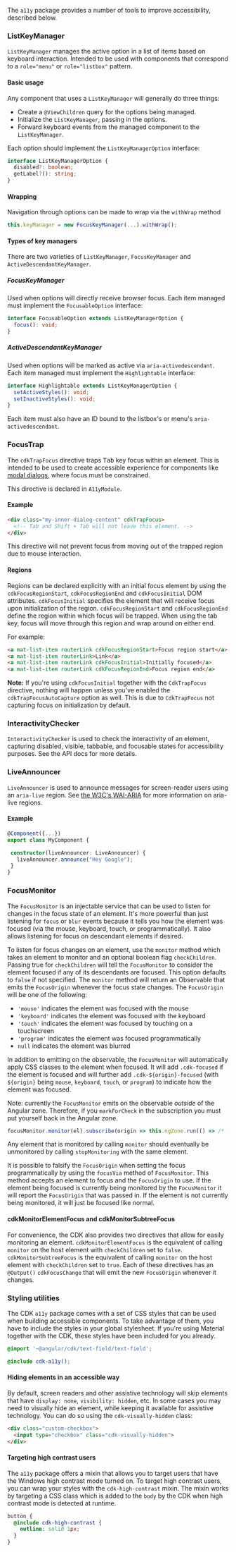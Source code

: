The `a11y` package provides a number of tools to improve accessibility, described below.

### ListKeyManager

`ListKeyManager` manages the active option in a list of items based on keyboard interaction.
Intended to be used with components that correspond to a `role="menu"` or `role="listbox"` pattern.

#### Basic usage

Any component that uses a `ListKeyManager` will generally do three things:
* Create a `@ViewChildren` query for the options being managed.
* Initialize the `ListKeyManager`, passing in the options.
* Forward keyboard events from the managed component to the `ListKeyManager`.

Each option should implement the `ListKeyManagerOption` interface:
```ts
interface ListKeyManagerOption {
  disabled?: boolean;
  getLabel?(): string;
}
```

#### Wrapping

Navigation through options can be made to wrap via the `withWrap` method
```ts
this.keyManager = new FocusKeyManager(...).withWrap();
```

#### Types of key managers

There are two varieties of `ListKeyManager`, `FocusKeyManager` and `ActiveDescendantKeyManager`.

##### FocusKeyManager

Used when options will directly receive browser focus. Each item managed must implement the
`FocusableOption` interface:
```ts
interface FocusableOption extends ListKeyManagerOption {
  focus(): void;
}
```

##### ActiveDescendantKeyManager

Used when options will be marked as active via `aria-activedescendant`.
Each item managed must implement the
`Highlightable` interface:
```ts
interface Highlightable extends ListKeyManagerOption {
  setActiveStyles(): void;
  setInactiveStyles(): void;
}
```

Each item must also have an ID bound to the listbox's or menu's `aria-activedescendant`.


### FocusTrap

The `cdkTrapFocus` directive traps <kbd>Tab</kbd> key focus within an element. This is intended to
be used to create accessible experience for components like
[modal dialogs](https://www.w3.org/TR/wai-aria-practices-1.1/#dialog_modal), where focus must be
constrained.

This directive is declared in `A11yModule`.

#### Example

```html
<div class="my-inner-dialog-content" cdkTrapFocus>
  <!-- Tab and Shift + Tab will not leave this element. -->
</div>
```

This directive will not prevent focus from moving out of the trapped region due to mouse
interaction.

#### Regions

Regions can be declared explicitly with an initial focus element by using
the `cdkFocusRegionStart`, `cdkFocusRegionEnd` and `cdkFocusInitial` DOM attributes.
`cdkFocusInitial` specifies the element that will receive focus upon initialization of the region.
`cdkFocusRegionStart` and `cdkFocusRegionEnd` define the region within which focus will be
trapped. When using the tab key, focus will move through this region and wrap around on either end.

For example:

```html
<a mat-list-item routerLink cdkFocusRegionStart>Focus region start</a>
<a mat-list-item routerLink>Link</a>
<a mat-list-item routerLink cdkFocusInitial>Initially focused</a>
<a mat-list-item routerLink cdkFocusRegionEnd>Focus region end</a>
```

**Note:** If you're using `cdkFocusInitial` together with the `CdkTrapFocus` directive, nothing
will happen unless you've enabled the `cdkTrapFocusAutoCapture` option as well. This is due to
`CdkTrapFocus` not capturing focus on initialization by default.

### InteractivityChecker

`InteractivityChecker` is used to check the interactivity of an element, capturing disabled,
visible, tabbable, and focusable states for accessibility purposes. See the API docs for more
details.


### LiveAnnouncer

`LiveAnnouncer` is used to announce messages for screen-reader users using an `aria-live` region.
See [the W3C's WAI-ARIA](https://www.w3.org/WAI/PF/aria-1.1/states_and_properties#aria-live)
for more information on aria-live regions.

#### Example

```ts
@Component({...})
export class MyComponent {

 constructor(liveAnnouncer: LiveAnnouncer) {
   liveAnnouncer.announce("Hey Google");
 }
}
```

### FocusMonitor

The `FocusMonitor` is an injectable service that can be used to listen for changes in the focus
state of an element. It's more powerful than just listening for `focus` or `blur` events because it
tells you how the element was focused (via the mouse, keyboard, touch, or programmatically). It also
allows listening for focus on descendant elements if desired.

To listen for focus changes on an element, use the `monitor` method which takes an element to
monitor and an optional boolean flag `checkChildren`. Passing true for `checkChildren` will tell the
`FocusMonitor` to consider the element focused if any of its descendants are focused. This option
defaults to `false` if not specified. The `monitor` method will return an Observable that emits the
`FocusOrigin` whenever the focus state changes. The `FocusOrigin` will be one of the following:

* `'mouse'` indicates the element was focused with the mouse
* `'keyboard'` indicates the element was focused with the keyboard
* `'touch'` indicates the element was focused by touching on a touchscreen
* `'program'` indicates the element was focused programmatically
* `null` indicates the element was blurred

In addition to emitting on the observable, the `FocusMonitor` will automatically apply CSS classes
to the element when focused. It will add `.cdk-focused` if the element is focused and will further
add `.cdk-${origin}-focused` (with `${origin}` being `mouse`, `keyboard`, `touch`, or `program`) to
indicate how the element was focused.

Note: currently the `FocusMonitor` emits on the observable _outside_ of the Angular zone. Therefore,
if you `markForCheck` in the subscription you must put yourself back in the Angular zone.

```ts
focusMonitor.monitor(el).subscribe(origin => this.ngZone.run(() => /* ... */ ));
```

Any element that is monitored by calling `monitor` should eventually be unmonitored by calling
`stopMonitoring` with the same element.

<!-- example(focus-monitor-overview) -->

It is possible to falsify the `FocusOrigin` when setting the focus programmatically by using the
`focusVia` method of `FocusMonitor`. This method accepts an element to focus and the `FocusOrigin`
to use. If the element being focused is currently being monitored by the `FocusMonitor` it will
report the `FocusOrigin` that was passed in. If the element is not currently being monitored, it
will just be focused like normal.

<!-- example(focus-monitor-focus-via) -->

#### cdkMonitorElementFocus and cdkMonitorSubtreeFocus

For convenience, the CDK also provides two directives that allow for easily monitoring an element.
`cdkMonitorElementFocus` is the equivalent of calling `monitor` on the host element with
`checkChildren` set to `false`. `cdkMonitorSubtreeFocus` is the equivalent of calling `monitor` on
the host element with `checkChildren` set to `true`. Each of these directives has an `@Output()`
`cdkFocusChange` that will emit the new `FocusOrigin` whenever it changes.

<!-- example(focus-monitor-directives) -->

### Styling utilities

The CDK `a11y` package comes with a set of CSS styles that can be used when building accessible
components. To take advantage of them, you have to include the styles in your global stylesheet.
If you're using Material together with the CDK, these styles have been included for you already.

```scss
@import '~@angular/cdk/text-field/text-field';

@include cdk-a11y();
```

#### Hiding elements in an accessible way

By default, screen readers and other assistive technology will skip elements that have
`display: none`, `visibility: hidden`, etc. In some cases you may need to visually hide an element,
while keeping it available for assistive technology. You can do so using the `cdk-visually-hidden`
class:

```html
<div class="custom-checkbox">
  <input type="checkbox" class="cdk-visually-hidden">
</div>
```

#### Targeting high contrast users

The `a11y` package offers a mixin that allows you to target users that have the Windows high
contrast mode turned on. To target high contrast users, you can wrap your styles with the
`cdk-high-contrast` mixin. The mixin works by targeting a CSS class which is added to the `body`
by the CDK when high contrast mode is detected at runtime.

```scss
button {
  @include cdk-high-contrast {
    outline: solid 1px;
  }
}
```
